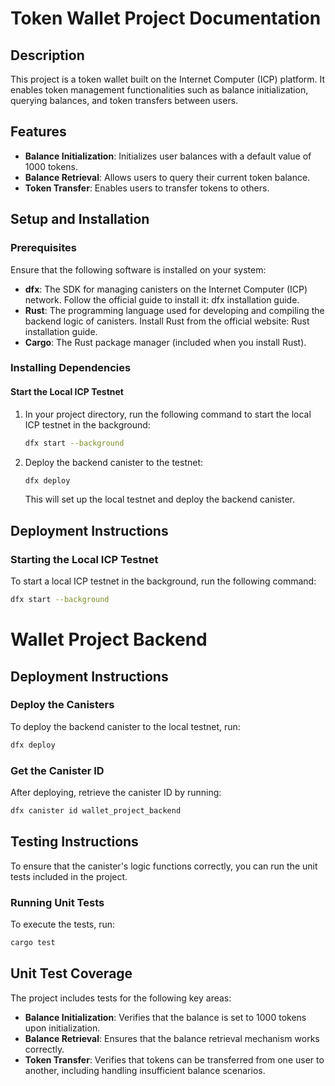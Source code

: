 # Token Wallet Project Documentation

## Description

This project is a token wallet built on the Internet Computer (ICP) platform. It enables token management functionalities such as balance initialization, querying balances, and token transfers between users.

## Features

- **Balance Initialization**: Initializes user balances with a default value of 1000 tokens.
- **Balance Retrieval**: Allows users to query their current token balance.
- **Token Transfer**: Enables users to transfer tokens to others.

## Setup and Installation

### Prerequisites

Ensure that the following software is installed on your system:

- **dfx**: The SDK for managing canisters on the Internet Computer (ICP) network. Follow the official guide to install it: dfx installation guide.
- **Rust**: The programming language used for developing and compiling the backend logic of canisters. Install Rust from the official website: Rust installation guide.
- **Cargo**: The Rust package manager (included when you install Rust).

### Installing Dependencies

#### Start the Local ICP Testnet

1. In your project directory, run the following command to start the local ICP testnet in the background:

    ```bash
    dfx start --background
    ```

2. Deploy the backend canister to the testnet:
    
     ```bash
     dfx deploy
     ```

    This will set up the local testnet and deploy the backend canister.

## Deployment Instructions

### Starting the Local ICP Testnet

To start a local ICP testnet in the background, run the following command:

```bash
dfx start --background
```

# Wallet Project Backend

## Deployment Instructions

### Deploy the Canisters

To deploy the backend canister to the local testnet, run:

```bash
dfx deploy
```

### Get the Canister ID

After deploying, retrieve the canister ID by running:

```bash
dfx canister id wallet_project_backend
```

## Testing Instructions

To ensure that the canister's logic functions correctly, you can run the unit tests included in the project.

### Running Unit Tests

To execute the tests, run:

```bash
cargo test
```

## Unit Test Coverage

The project includes tests for the following key areas:

- **Balance Initialization**: Verifies that the balance is set to 1000 tokens upon initialization.
- **Balance Retrieval**: Ensures that the balance retrieval mechanism works correctly.
- **Token Transfer**: Verifies that tokens can be transferred from one user to another, including handling insufficient balance scenarios.
